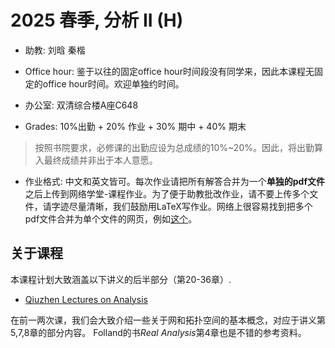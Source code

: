 # 2025 春季, 分析 II (H)





- 助教: 刘晗  秦楷

- Office hour: 鉴于以往的固定office hour时间段没有同学来，因此本课程无固定的office hour时间。欢迎单独约时间。
  
- 办公室: 双清综合楼A座C648
  
- Grades: 10%出勤 + 20% 作业 + 30% 期中 + 40% 期末
> 按照书院要求，必修课的出勤应设为总成绩的10%~20%。因此，将出勤算入最终成绩并非出于本人意愿。
  
- 作业格式: 中文和英文皆可。每次作业请把所有解答合并为一个**单独的pdf文件**之后上传到网络学堂-课程作业。为了便于助教批改作业，请不要上传多个文件，请字迹尽量清晰，我们鼓励用LaTeX写作业。网络上很容易找到把多个pdf文件合并为单个文件的网页，例如[这个](https://www.ilovepdf.com/merge_pdf)。

## 关于课程

本课程计划大致涵盖以下讲义的后半部分（第20-36章）.

- [Qiuzhen Lectures on Analysis](https://binguimath.github.io/Files/2023_Analysis.pdf)
  
在前一两次课，我们会大致介绍一些关于网和拓扑空间的基本概念，对应于讲义第5,7,8章的部分内容。 Folland的书*Real Analysis*第4章也是不错的参考资料。

